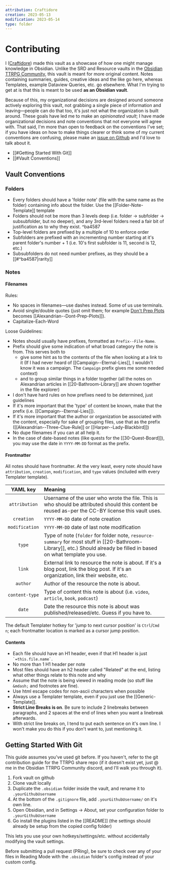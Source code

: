 ```yaml
---
attribution: Craftidore
creation: 2023-05-13
modification: 2023-05-14
type: folder
---
```


# Contributing

I ([Craftidore](https://github.com/Craftidore/)) made this vault as a showcase of how one might manage knowledge in Obsidian.
Unlike the SRD and Resource vaults in the [Obsidian TTRPG Community](https://github.com/Obsidian-TTRPG-Community), this vault is meant for more original content. 
Notes containing summaries, guides, creative ideas and the like go here, whereas Templates, example Dataview Queries, etc. go elsewhere.
What I'm trying to get at is that this is meant to be used **as an Obsidian vault**.

Because of this, my organizational decisions are designed around someone actively exploring this vault, not grabbing a single piece of information and leaving&mdash;people can do that too, it's just not what the organization is built around.
These goals have led me to make an *opinionated vault*; I have made organizational decisions and note conventions that not everyone will agree with.
That said, I'm more than open to feedback on the conventions I've set; 
if you have ideas on how to make things clearer or think some of my current conventions are confusing, please make an [issue on Github](https://github.com/Obsidian-TTRPG-Community/The-Tavern/issues) and I'd love to talk about it.

- [[#Getting Started With Git]]
- [[#Vault Conventions]]

## Vault Conventions

### Folders

- Every folders should have a 'folder note' (file with the same name as the folder) containing info about the folder. Use the [[Folder-Note-Template]] template
- Folders should not be more than 3 levels deep (i.e. folder &rarr; subfolder &rarr; subsubfolder, but no deeper), and any 3rd-level folders need a fair bit of justification as to why they exist. ^ba4587
- Top-level folders are prefixed by a multiple of 10 to enforce order
- Subfolders are prefixed with an incrementing number starting at it's parent folder's number + 1 (i.e. 10's first subfolder is 11, second is 12, etc.)
- Subsubfolders do not need number prefixes,  as they should be a [[#^ba4587|rarity]]

### Notes

#### Filenames

Rules:

- No spaces in filenames&mdash;use dashes instead. Some of us use terminals. 
- Avoid single/double quotes (just omit them; for example <u>Don't Prep Plots</u> becomes [[Alexandrian--Dont-Prep-Plots]]).
- Capitalize-Each-Word

Loose Guidelines:

- Notes should usually have prefixes, formatted as `Prefix--File-Name`.
- Prefix should give some indication of what broad category the note is from. This serves both to 
    - give some hint as to the contents of the file when looking at a link to it (If I had never heard of [[Campaign--Eternal-Lies]], I wouldn't know it was a campaign. The `Campaign` prefix gives me some needed context)
    - and to group similar things in a folder together (all the notes on Alexandrian articles in [[20-Bathroom-Library]] are shown together in the file explorer)
- I don't have hard rules on how prefixes need to be determined, just guidelines
- If it's more important that the 'type' of content be known, make that the prefix (i.e. [[Campaign--Eternal-Lies]]).
- If it's more important that the author or organization be associated with the content, especially for sake of grouping files, use that as the prefix ([[Alexandrian--Three-Clue-Rule]] or [[Harper--Lady-Blackbird]])
- No dupe filenames if you can at all help it.
- In the case of date-based notes (like quests for the [[30-Quest-Board]]), you may use the date in `YYYY-MM-DD` format as the prefix.

#### Frontmatter

All notes should have frontmatter. At the very least, every note should have `attribution`, `creation`, `modification`, and `type` values (included with every Templater template).

|   YAML key   | Meaning                                                                                                                                           |
|:--------------:|:------------------------------------------------------------------------------------------------------------------------------------------------- |
| `attribution`  | Username of the user who wrote the file. This is who should be attributed should this content be reused as-per the CC-BY license this vault uses. |
|   `creation`   | `YYYY-MM-DD` date of note creation                                                                                                                |
| `modification` | `YYYY-MM-DD` date of last note modification                                                                                                       |
| `type` | Type of note (`folder` for folder note, `resource-summary` for most stuff in [[20-Bathroom-Library]], etc.) Should already be filled in based on what template you use. |
|     `link`     | External link to resource the note is about. If it's a blog post, link the blog post. If it's an organization, link their website, etc. |
|    `author`    | Author of the resource the note is about.                                                                                                         |
| `content-type` | Type of content this note is about (i.e. `video`, `article`, `book`, `podcast`)                                                                   |
|     `date`     | Date the resource this note is about was published/released/etc. Guess if you have to.                                                            |

The default Templater hotkey for 'jump to next cursor position' is `Ctrl`/`Cmd n`; each frontmatter location is marked as a cursor jump position.

#### Contents

- Each file should have an H1 header, even if that H1 header is just `` `=this.file.name` ``.
- No more than 1 H1 header per note
- Most files should have an h2 header called "Related" at the end, listing what other things relate to this note and why
- Assume that the note is being viewed in reading mode (so stuff like `&mdash;` and footnotes are fine).
- Use html escape codes for non-ascii characters when possible
- Always use a Templater template, even if you just use the [[Generic-Template]].
- **Strict Line Breaks is on**. Be sure to include 2 linebreaks between paragraphs, and 2 spaces at the end of lines when you want a linebreak afterwards.
- With strict line breaks on, I tend to put each sentence on it's own line. I won't make you do this if you don't want to, just mentioning it.

## Getting Started With Git

This guide assumes you've used git before. If you haven't, refer to the git contribution guide for the TTRPG share repo (if it doesn't exist yet, just @ me in the Obsidian TTRPG Community discord, and I'll walk you through it).

1. Fork vault on github
2. Clone vault locally
3. Duplicate the `.obsidian` folder inside the vault, and rename it to `.yourGithubUsername`
4. At the bottom of the `.gitignore` file, add `.yourGithubUsername/` on it's own line.
5. Open Obsidian, and in Settings → About, set your configuration folder to `.yourGithubUsername`
6. Go install the plugins listed in the [[README]] (the settings should already be setup from the copied config folder)

This lets you use your own hotkeys/settings/etc. without accidentally modifying the vault settings.

Before submitting a pull request (PRing), be sure to check over any of your files in Reading Mode with the `.obsidian` folder's config instead of your custom config.
